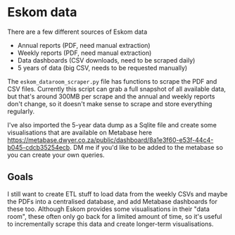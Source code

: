# Eskom data

There are a few different sources of Eskom data

* Annual reports (PDF, need manual extraction)
* Weekly reports (PDF, need manual extraction)
* Data dashboards (CSV downloads, need to be scraped daily)
* 5 years of data (big CSV, needs to be requested manually) 

The `eskom_dataroom_scraper.py` file has functions to scrape the PDF and CSV files. Currently this script can grab a full snapshot of all available data, but that's around 300MB per scrape and the annual and weekly reports don't change, so it doesn't make sense to scrape and store everything regularly. 

I've also imported the 5-year data dump as a Sqlite file and create some visualisations that are available on Metabase here https://metabase.dwyer.co.za/public/dashboard/8a1e3f60-e53f-44c4-b045-cdcb35254ecb. DM me if you'd like to be added to the metabase so you can create your own queries.

## Goals

I still want to create ETL stuff to load data from the weekly CSVs and maybe the PDFs into a centralised database, and add Metabase dashboards for these too. Although Eskom provides some visualisations in their "data room", these often only go back for a limited amount of time, so it's useful to incrementally scrape this data and create longer-term visualisations.


